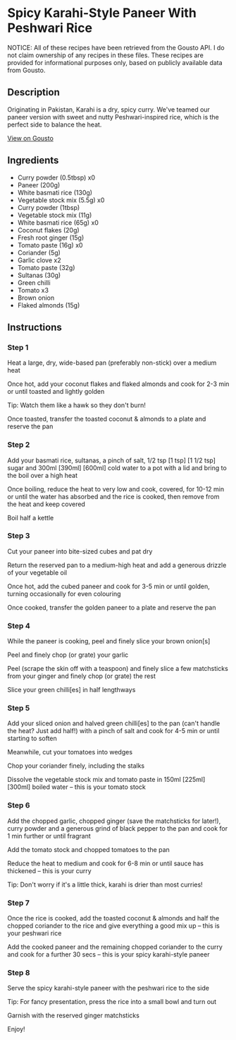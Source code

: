 # Spicy Karahi-Style Paneer With Peshwari Rice

NOTICE: All of these recipes have been retrieved from the Gousto API. I do not claim ownership of any recipes in these files. These recipes are provided for informational purposes only, based on publicly available data from Gousto.

## Description

Originating in Pakistan, Karahi is a dry, spicy curry. We've teamed our paneer version with sweet and nutty Peshwari-inspired rice, which is the perfect side to balance the heat.

[View on Gousto](https://www.gousto.co.uk/recipes/cookbook/spicy-karahi-style-paneer-with-peshwari-rice)

## Ingredients

- Curry powder (0.5tbsp) x0
- Paneer (200g)
- White basmati rice (130g)
- Vegetable stock mix (5.5g) x0
- Curry powder (1tbsp)
- Vegetable stock mix (11g)
- White basmati rice (65g) x0
- Coconut flakes (20g)
- Fresh root ginger (15g)
- Tomato paste (16g) x0
- Coriander (5g)
- Garlic clove x2
- Tomato paste (32g)
- Sultanas (30g)
- Green chilli
- Tomato x3
- Brown onion
- Flaked almonds (15g)

## Instructions


### Step 1

Heat a large, dry, wide-based pan (preferably non-stick) over a medium heat

Once hot, add your coconut flakes and flaked almonds and cook for 2-3 min or until toasted and lightly golden

Tip: Watch them like a hawk so they don't burn!

Once toasted, transfer the toasted coconut & almonds to a plate and reserve the pan


### Step 2

Add your basmati rice, sultanas, a pinch of salt, 1/2 tsp <span class="text-purple">[1 tsp] <span class="text-danger">[1 1/2 tsp]</span> </span>sugar and 300ml<span class="text-danger"> <span class="text-purple">[390ml]</span> [600ml]</span> cold water to a pot with a lid and bring to the boil over a high heat

Once boiling, reduce the heat to very low and cook, covered, for 10-12 min or until the water has absorbed and the rice is cooked, then remove from the heat and keep covered

Boil half a kettle


### Step 3

Cut your paneer into bite-sized cubes and pat dry

Return the reserved pan to a medium-high heat and add a generous drizzle of your vegetable oil

Once hot, add the cubed paneer and cook for 3-5 min or until golden, turning occasionally for even colouring

Once cooked, transfer the golden paneer to a plate and reserve the pan


### Step 4

While the paneer is cooking, peel and finely slice your brown onion[s]

Peel and finely chop (or grate) your garlic

Peel (scrape the skin off with a teaspoon) and finely slice a few matchsticks from your ginger and finely chop (or grate) the rest

Slice your green chilli[es] in half lengthways


### Step 5

Add your sliced onion and halved green chilli[es] to the pan (can't handle the heat? Just add half!) with a pinch of salt and cook for 4-5 min or until starting to soften

Meanwhile, cut your tomatoes into wedges

Chop your coriander finely, including the stalks

Dissolve the vegetable stock mix and tomato paste in 150ml <span class="text-purple">[225ml] </span><span class="text-danger">[300ml] </span>boiled water – this is your tomato stock


### Step 6

Add the chopped garlic, chopped ginger (save the matchsticks for later!), curry powder and a generous grind of black pepper to the pan and cook for 1 min further or until fragrant

Add the tomato stock and chopped tomatoes to the pan

Reduce the heat to medium and cook for 6-8 min or until sauce has thickened – this is your curry

Tip: Don't worry if it's a little thick, karahi is drier than most curries!


### Step 7

Once the rice is cooked, add the toasted coconut & almonds and half the chopped coriander to the rice and give everything a good mix up – this is your peshwari rice

Add the cooked paneer and the remaining chopped coriander to the curry and cook for a further 30 secs – this is your spicy karahi-style paneer

### Step 8

Serve the spicy karahi-style paneer with the peshwari rice to the side

Tip: For fancy presentation, press the rice into a small bowl and turn out

Garnish with the reserved ginger matchsticks

Enjoy!

